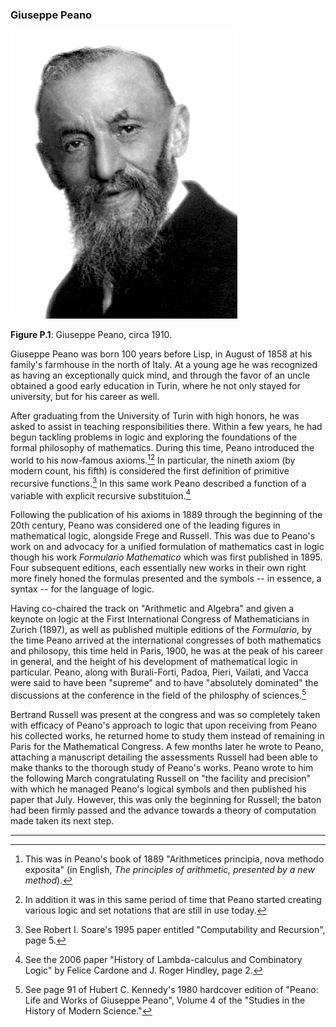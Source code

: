 ### Giuseppe Peano

![Giuseppe Peano, circa 1910](../images/Giuseppe-Peano.jpg)

**Figure P.1**: Giuseppe Peano, circa 1910.

Giuseppe Peano was born 100 years before Lisp, in August of 1858 at his family's farmhouse in the north of Italy. At a young age he was recognized as having an exceptionally quick mind, and through the favor of an uncle obtained a good early education in Turin, where he not only stayed for university, but for his career as well.

After graduating from the University of Turin with high honors, he was asked to assist in teaching responsibilities there. Within a few years, he had begun tackling problems in logic and exploring the foundations of the formal philosophy of mathematics. During this time, Peano introduced the world to his now-famous axioms.[^1][^2] In particular, the nineth axiom (by modern count, his fifth) is considered the first definition of primitive recursive functions.[^3] In this same work Peano described a function of a variable with explicit recursive substituion.[^4]

Following the publication of his axioms in 1889 through the beginning of the 20th century, Peano was considered one of the leading figures in mathematical logic, alongside Frege and Russell. This was due to Peano's work on and advocacy for a unified formulation of mathematics cast in logic though his work *Formulario Mathematico* which was first published in 1895. Four subsequent editions, each essentially new works in their own right more finely honed the formulas presented and the symbols -- in essence, a syntax -- for the language of logic.

Having co-chaired the track on "Arithmetic and Algebra" and given a keynote on logic at the First International Congress of Mathematicians in Zurich (1897), as well as published multiple editions of the *Formulario*, by the time Peano arrived at the international congresses of both mathematics and philosopy, this time held in Paris, 1900, he was at the peak of his career in general, and the height of his development of mathematical logic in particular. Peano, along with Burali-Forti, Padoa, Pieri, Vailati, and Vacca were said to have been "supreme" and to have "absolutely dominated" the discussions at the conference in the field of the philosphy of sciences.[^5]

Bertrand Russell was present at the congress and was so completely taken with efficacy of Peano's approach to logic that upon receiving from Peano his collected works, he returned home to study them instead of remaining in Paris for the Mathematical Congress. A few months later he wrote to Peano, attaching a manuscript detailing the assessments Russell had been able to make thanks to the thorough study of Peano's works. Peano wrote to him the following March congratulating Russell on "the facility and precision" with which he managed Peano's logical symbols and then published his paper that July. However, this was only the beginning for Russell; the baton had been firmly passed and the advance towards a theory of computation made taken its next step.

----

[^1]: This was in Peano's book of 1889 "Arithmetices principia, nova methodo exposita" (in English, *The principles of arithmetic, presented by a new method*).

[^2]: In addition it was in this same period of time that Peano started creating various logic and set notations that are still in use today.

[^3]: See Robert I. Soare's 1995 paper entitled "Computability and Recursion", page 5.

[^4]: See the 2006 paper "History of Lambda-calculus and Combinatory Logic" by Felice Cardone and J. Roger Hindley, page 2.

[^5]: See page 91 of Hubert C. Kennedy's 1980 hardcover edition of "Peano: Life and Works of Giuseppe Peano", Volume 4 of the "Studies in the History of Modern Science."